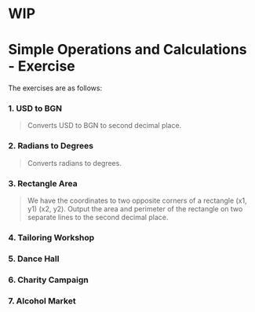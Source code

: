 # **WIP**

# Simple Operations and Calculations - Exercise

The exercises are as follows:

### 1. USD to BGN
> Converts USD to BGN to second decimal place.

### 2. Radians to Degrees
> Converts radians to degrees.

### 3. Rectangle Area
> We have the coordinates to two opposite corners of a rectangle (x1, y1) (x2, y2).
Output the area and perimeter of the rectangle on two separate lines to the second decimal place.

### 4. Tailoring Workshop
> 

### 5. Dance Hall
> 

### 6. Charity Campaign
> 

### 7. Alcohol Market
> 
